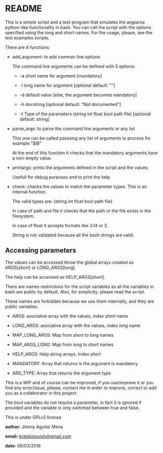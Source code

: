README
======

This is a simple script and a test-program that emulates the argparse 
python-like functionality in bash.
You can call the script with the options specified using the long
and short names. For the usage, please, see the test examples scripts.

There are 4 functions:

+ add_argument: to add comman line options

	The command line arguments can be defined with 5 options:

	- -a short name for argument [mandatory]

	- -l long name for argument [optional default: ""]

	- -d default value [else, the argument becomes mandatory]

	- -h docstring [optional default: "Not documented"]

	- -t Type of the parameters (string int float bool path file) [optional default: string]

+ parse_args: to parse the command line arguments or any list

	This one can be called passsing any list of arguments to process
	for example "$@"

	At the end of this function it checks that the mandatory arguments have a non-empty value.

+ printargs: prints the arguments defined in the script and the values.

	Usefull for debug purposes and to print the help

+ check: checks the values to match the parameter types. This is an internal function.

	The valid types are: (string int float bool path file)

	In case of path and file it checks that the path or the file exists in the filesystem.

	In case of float it accepts formats like 3.14 or 3.

	String is not validated because all the bash strings are valid.

Accessing parameters
--------------------

The values can be accessed throw the global arrays created as ARGS[short] or
LONG_ARGS[long].

The help can be accessed as HELP_ARGS[short].

There are names restrictions for the script variables as all the variables in bash are public by default. Also, for simplicity, please read the script.

These names are forbidden because we use them internally, and they are public variables.

+ ARGS: asociative array with the values, index *short* name

+ LONG_ARGS: asociative array with the values, index *long* name

+ MAP_LONG_ARGS: Map from *short* to *long* names

+ MAP_ARGS_LONG: Map from *long* to *short* names

+ HELP_ARGS: Help string arrays. Index *short*

+ MANDATORY: Array that returns is the argument is mandatory

+ ARG_TYPE: Array that returns the argument type

This is a WIP and of course can be improved, if you use/improve it
or you find any error/issue, please, contact me in order to improve,
correct or add you as a collaborator in this project.

The bool variables do not require a parameter, in fact it is ignored if provided and the variable is only switched between true and false.

This is under GPLv3 license

**author:** Jimmy Aguilar Mena

**email:** kratsbinovish@gmail.com

**date:** 06/03/2018
